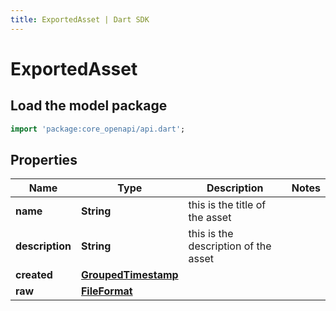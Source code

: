 ```yaml
---
title: ExportedAsset | Dart SDK
---
```


# ExportedAsset

## Load the model package
```dart
import 'package:core_openapi/api.dart';
```

## Properties
Name | Type | Description | Notes
------------ | ------------- | ------------- | -------------
**name** | **String** | this is the title of the asset  | 
**description** | **String** | this is the description of the asset | 
**created** | [**GroupedTimestamp**](GroupedTimestamp) |  | 
**raw** | [**FileFormat**](FileFormat) |  | 




